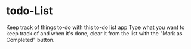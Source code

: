 # todo-List
Keep track of things to-do with this to-do list app
Type what you want to keep track of and when it's done, clear it from the list with the "Mark as Completed" button.
